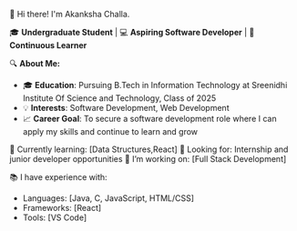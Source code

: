 👋 Hi there! I'm Akanksha Challa.

🎓 **Undergraduate Student** | 💻 **Aspiring Software Developer** | 🌱 **Continuous Learner**

🔍 **About Me:**
- 🎓 **Education**: Pursuing B.Tech in Information Technology at Sreenidhi Institute Of Science and Technology, Class of 2025
- 💡 **Interests**: Software Development, Web Development
- 📈 **Career Goal**: To secure a software development role where I can apply my skills and continue to learn and grow

🌱 Currently learning: [Data Structures,React]
💼 Looking for: Internship and junior developer opportunities
🔭 I’m working on: [Full Stack Development]

📚 I have experience with:
- Languages: [Java, C, JavaScript, HTML/CSS]
- Frameworks: [React]
- Tools: [VS Code]


